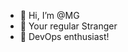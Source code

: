 - 👋 Hi, I’m @MG
- 👀 Your regular Stranger 
- 🌱 DevOps enthusiast!


<!---
MG40/MG40 is a ✨ special ✨ repository because its `README.md` (this file) appears on your GitHub profile.
You can click the Preview link to take a look at your changes.
--->
